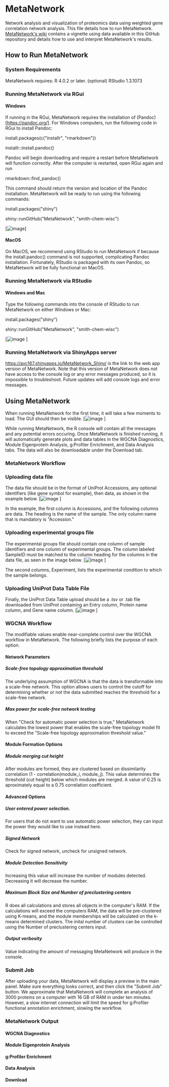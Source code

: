 # MetaNetwork
Network analysis and visualization of proteomics data using weighted gene correlation network analysis. This file details how to run MetaNetwork. [MetaNetwork's wiki](https://github.com/smith-chem-wisc/MetaNetwork/wiki) contains a vignette using data available in this GitHub repository and details how to use and interpret MetaNetwork's results.

## How to Run MetaNetwork
### System Requirements
MetaNetwork requires: 
  R 4.0.2 or later. 
  (optional) RStudio 1.3.1073
### Running MetaNetwork via RGui
#### Windows
If running in the RGui, MetaNetwork requires the installation of (Pandoc)[https://pandoc.org/]. For Windows computers, run the following code in RGui to install Pandoc: 

install.packages(c("installr", "rmarkdown"))

installr::install.pandoc() 

Pandoc will begin downloading and require a restart before MetaNetwork will function correctly. 
After the computer is restarted, open RGui again and run 

rmarkdown::find_pandoc()

This command should return the version and location of the Pandoc installation. MetaNetwork will be ready to run using the following commands: 

install.packages("shiny") 

shiny::runGitHub("MetaNetwork", "smith-chem-wisc")

[![image](https://user-images.githubusercontent.com/64652734/114082840-dd83de80-9873-11eb-86cf-1f1e6bdac27b.png)]

#### MacOS
On MacOS, we recommend using RStudio to run MetaNetwork if because the install.pandoc() command is not supported, complicating Pandoc installation. Fortunately, RStudio is packaged with its own Pandoc, so MetaNetwork will be fully functional on MacOS. 

### Running MetaNetwork via RStudio 
#### Windows and Mac
Type the following commands into the console of RStudio to run MetaNetwork on either Windows or Mac: 

install.packages("shiny") 

shiny::runGitHub("MetaNetwork", "smith-chem-wisc")

[![image](https://user-images.githubusercontent.com/64652734/114083000-12903100-9874-11eb-9df8-97c2febd74af.png)
]

### Running MetaNetwork via ShinyApps server
https://avc167.shinyapps.io/MetaNetwork_Shiny/ is the link to the web app version of MetaNetwork. Note that this version of MetaNetwork does not have access to the console log or any error messages produced, so it is impossible to troubleshoot. Future updates will add console logs and error messages. 

## Using MetaNetwork
When running MetaNetwork for the first time, it will take a few moments to load. The GUI should then be visible. 
[![image](https://user-images.githubusercontent.com/64652734/114083377-816d8a00-9874-11eb-8e1b-113829b1c5be.png)
]

While running MetaNetwork, the R console will contain all the messages and any potential errors occuring. Once MetaNetwork is finished running, it will automatically generate plots and data tables in the WGCNA Diagnostics, Module Eigenprotein Analysis, g:Profiler Enrichment, and Data Analysis tabs. The data will also be downloadable under the Download tab.  
### MetaNetwork Workflow
### Uploading data file
The data file should be in the format of UniProt Accessions, any optional identifiers (like gene symbol for example), then data, as shown in the example below. 
[![image](https://user-images.githubusercontent.com/64652734/114086819-bc71bc80-9878-11eb-86f6-1aa83e659d08.png)
]

In the example, the first column is Accessions, and the following columns are data. The heading is the name of the sample. The only column name that is mandatory is "Accession." 


### Uploading experimental groups file
The experimental groups file should contain one column of sample identifiers and one column of experimental groups. The column labeled SampleID must be matched to the column heading for the columns in the data file, as seen in the image below. 
[![image](https://user-images.githubusercontent.com/64652734/114086993-f478ff80-9878-11eb-9637-da03344a71f9.png)
]

The second columns, Experiment, lists the experimental condition to which the sample belongs. 

### Uploading UniProt Data Table File
Finally, the UniProt Data Table upload should be a .tsv or .tab file downloaded from UniProt containing an Entry column, Protein name column, and Gene name column. 
[![image](https://user-images.githubusercontent.com/64652734/114087471-8d0f7f80-9879-11eb-9428-9cd8075f111e.png)
]

### WGCNA Workflow
The modifiable values enable near-complete control over the WGCNA workflow in MetaNetwork. The following briefly lists the purpose of each option. 
#### Network Parameters
##### Scale-free topology approximation threshold 
The underlying assumption of WGCNA is that the data is transformable into a scale-free network. This option allows users to control the cutoff for determining whether or not the data submitted reaches the threshold for a scale-free network. 
##### Max power for scale-free network testing 
When "Check for automatic power selection is true," MetaNetwork calculates the lowest power that enables the scale-free topology model fit to exceed the "Scale-free topology approximation threshold value."
#### Module Formation Options
##### Module merging cut height
After modules are formed, they are clustered based on dissimilarity correlation (1 - correlation(module_i, module_j). This value determines the threshold (cut height) below which modules are merged. A value of 0.25 is aproximately equal to a 0.75 correlation coefficient. 
#### Advanced Options
##### User entered power selection. 
For users that do not want to use automatic power selection, they can input the power they would like to use instead here. 
##### Signed Network
Check for signed network, uncheck for unsigned network. 
##### Module Detection Sensitivity
Increasing this value will increase the number of modules detected. Decreasing it will decrease the number. 
##### Maximum Block Size and Number of preclustering centers
R does all calculations and stores all objects in the computer's RAM. If the calculations will exceed the computers RAM, the data will be pre-clustered using K-means, and the module memberships will be calculated on the k-means determined clusters. The inital number of clusters can be controlled using the Number of preclustering centers input. 
##### Output verbosity
Value indicating the amount of messaging MetaNetwork will produce in the console. 

### Submit Job
After uploading your data, MetaNetwork will display a preview in the main panel. Make sure everything looks correct, and then click the "Submit Job" button. We approximate that MetaNetwork will complete an analysis of 3000 proteins on a computer with 16 GB of RAM in under ten minutes. However, a slow internet connection will limit the speed for g:Profiler functional annotation enrichment, slowing the workflow.  

### MetaNetwork Output
#### WGCNA Diagnostics
#### Module Eigenprotein Analysis
#### g:Profiler Enrichment
#### Data Analysis
#### Download
